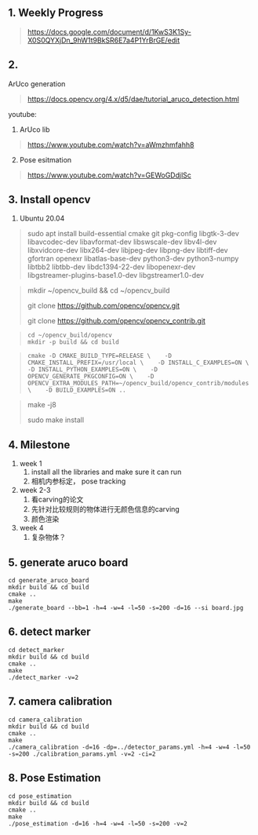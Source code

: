 ## 1. Weekly Progress

> https://docs.google.com/document/d/1KwS3K1Sy-X0S0QYXjDn_9hW1t9BkSR6E7a4P1YrBrGE/edit



## 2. 

ArUco generation

> https://docs.opencv.org/4.x/d5/dae/tutorial_aruco_detection.html

youtube:

1. ArUco lib

> https://www.youtube.com/watch?v=aWmzhmfahh8

2. Pose esitmation

> https://www.youtube.com/watch?v=GEWoGDdjlSc





## 3. Install opencv
   1. Ubuntu 20.04
   > sudo apt install build-essential cmake git pkg-config libgtk-3-dev \
    libavcodec-dev libavformat-dev libswscale-dev libv4l-dev \
    libxvidcore-dev libx264-dev libjpeg-dev libpng-dev libtiff-dev \
    gfortran openexr libatlas-base-dev python3-dev python3-numpy \
    libtbb2 libtbb-dev libdc1394-22-dev libopenexr-dev \
    libgstreamer-plugins-base1.0-dev libgstreamer1.0-dev

> mkdir ~/opencv_build && cd ~/opencv_build
>
> git clone https://github.com/opencv/opencv.git
>
> git clone https://github.com/opencv/opencv_contrib.git

>```
>cd ~/opencv_build/opencv
>mkdir -p build && cd build
>```

> ```
> cmake -D CMAKE_BUILD_TYPE=RELEASE \    -D CMAKE_INSTALL_PREFIX=/usr/local \    -D INSTALL_C_EXAMPLES=ON \    -D INSTALL_PYTHON_EXAMPLES=ON \    -D OPENCV_GENERATE_PKGCONFIG=ON \    -D OPENCV_EXTRA_MODULES_PATH=~/opencv_build/opencv_contrib/modules \    -D BUILD_EXAMPLES=ON ..
> ```

> make -j8
>
> sudo make install



## 4. Milestone

1. week 1
   1. install all the libraries and make sure it can run
   2. 相机内参标定， pose tracking
2. week 2-3
   1. 看carving的论文
   2. 先针对比较规则的物体进行无颜色信息的carving
   3. 颜色渲染
3. week 4
   1. 复杂物体？




## 5. generate aruco board
```
cd generate_aruco_board 
mkdir build && cd build 
cmake .. 
make 
./generate_board --bb=1 -h=4 -w=4 -l=50 -s=200 -d=16 --si board.jpg
```

## 6. detect marker

```
cd detect_marker 
mkdir build && cd build 
cmake .. 
make 
./detect_marker -v=2 
```

## 7. camera calibration

```
cd camera_calibration 
mkdir build && cd build 
cmake .. 
make 
./camera_calibration -d=16 -dp=../detector_params.yml -h=4 -w=4 -l=50 -s=200 ./calibration_params.yml -v=2 -ci=2
```

## 8. Pose Estimation
```
cd pose_estimation
mkdir build && cd build
cmake ..
make
./pose_estimation -d=16 -h=4 -w=4 -l=50 -s=200 -v=2
```